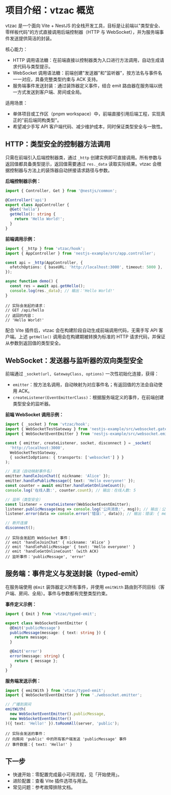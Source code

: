# 项目介绍：vtzac 概览

vtzac 是一个面向 Vite + NestJS 的全栈开发工具，目标是让前端以"类型安全、零样板代码"的方式直接调用后端控制器（HTTP 与 WebSocket），并为服务端事件发送提供简洁的封装。

核心能力：

- HTTP 调用语法糖：在前端直接以控制器类为入口进行方法调用，自动生成请求代码与类型提示。
- WebSocket 调用语法糖：前端创建"发送器"和"监听器"，按方法名与事件名一一对应，具备完整类型约束与 ACK 支持。
- 服务端事件发送封装：通过装饰器定义事件，结合 emit 路由器在服务端以统一方式发送到客户端、房间或全局。

适用场景：

- 单体项目或工作区（pnpm workspace）中，前端直接引用后端工程，实现真正的"前后端同构类型"。
- 希望减少手写 API 客户端代码、减少维护成本，同时保证类型安全与一致性。

## HTTP：类型安全的控制器方法调用

只需在前端引入后端控制器类，通过 `_http` 创建实例即可直接调用。所有参数与返回值都具备类型提示，返回值需要通过 `res._data` 读取实际结果。vtzac 会根据控制器与方法上的装饰器自动拼接请求路径与参数。

**后端控制器示例：**

```ts
import { Controller, Get } from '@nestjs/common';

@Controller('api')
export class AppController {
  @Get('hello')
  getHello(): string {
    return 'Hello World!';
  }
}
```

**前端调用示例：**

```ts
import { _http } from 'vtzac/hook';
import { AppController } from 'nestjs-example/src/app.controller';

const api = _http(AppController, {
  ofetchOptions: { baseURL: 'http://localhost:3000', timeout: 5000 },
});

async function demo() {
  const res = await api.getHello();
  console.log(res._data); // 输出：'Hello World!'
}
```

```
// 实际会发起的请求：
// GET /api/hello
// 返回的内容：
// 'Hello World!'
```

配合 Vite 插件后，vtzac 会在构建阶段自动生成前端调用代码，无需手写 API 客户端。上述 `getHello()` 调用会在构建期被转换为标准的 HTTP 请求代码，并保证从参数到返回值的类型安全。

## WebSocket：发送器与监听器的双向类型安全

前端通过 `_socket(url, GatewayClass, options)` 一次性初始化连接，获得：

- `emitter`：按方法名调用，自动映射为对应事件名；有返回值的方法会自动使用 ACK。
- `createListener(EventEmitterClass)`：根据服务端定义的事件，在前端创建类型安全的监听器。

**前端 WebSocket 调用示例：**

```ts
import { _socket } from 'vtzac/hook';
import { WebSocketTestGateway } from 'nestjs-example/src/websocket.gateway';
import { WebSocketEventEmitter } from 'nestjs-example/src/websocket.emitter';

const { emitter, createListener, socket, disconnect } = _socket(
  'http://localhost:3000',
  WebSocketTestGateway,
  { socketIoOptions: { transports: ['websocket'] } }
);

// 发送（自动映射事件名）
emitter.handleJoinChat({ nickname: 'Alice' });
emitter.handlePublicMessage({ text: 'Hello everyone!' });
const counter = await emitter.handleGetOnlineCount();
console.log('在线人数:', counter.count); // 输出：在线人数: 5

// 监听（类型安全）
const listener = createListener(WebSocketEventEmitter);
listener.publicMessage(msg => console.log('公共消息:', msg)); // 输出：公共消息: { text: 'Hello everyone!' }
listener.error(data => console.error('错误:', data)); // 输出：错误: { message: 'Connection failed' }

// 断开连接
disconnect();
```

```
// 实际会发起的 WebSocket 事件：
// emit 'handleJoinChat' { nickname: 'Alice' }
// emit 'handlePublicMessage' { text: 'Hello everyone!' }
// emit 'handleGetOnlineCount' (with ACK)
// 监听事件：'publicMessage', 'error'
```

## 服务端：事件定义与发送封装（typed-emit）

在服务端使用 `@Emit` 装饰器定义所有事件，并使用 `emitWith` 路由到不同目标（客户端、房间、全局）。事件与参数都有完整类型约束。

**事件定义示例：**

```ts
import { Emit } from 'vtzac/typed-emit';

export class WebSocketEventEmitter {
  @Emit('publicMessage')
  publicMessage(message: { text: string }) {
    return message;
  }

  @Emit('error')
  error(message: string) {
    return { message };
  }
}
```

**服务端发送示例：**

```ts
import { emitWith } from 'vtzac/typed-emit';
import { WebSocketEventEmitter } from './websocket.emitter';

// 广播到房间
emitWith(
  new WebSocketEventEmitter().publicMessage,
  new WebSocketEventEmitter()
)({ text: 'Hello!' }).toRoomAll(server, 'public');
```

```
// 实际会发送的事件：
// 向房间 'public' 中的所有客户端发送 'publicMessage' 事件
// 事件数据：{ text: 'Hello!' }
```

## 下一步

- 快速开始：零配置完成最小可用流程，见「开始使用」。
- 进阶配置：查看 Vite 插件选项与用法。
- 常见问题：参考故障排除文档。

